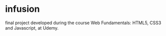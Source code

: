 # infusion
final project developed during the course Web Fundamentals: HTML5, CSS3 and Javascript, at Udemy.
